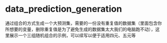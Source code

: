 # data_prediction_generation
通过组合的方式生成一个大预测集，需要的一份没有重复值的数据集（里面包含你所想要的变量，删除重复值是为了避免生成的数据集太大我们的电脑跑不动），这里展示一个三组随机组合的示例，可以续写以便于适用四元、五元等
